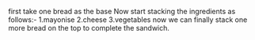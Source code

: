 first take one bread as the base
Now start stacking the ingredients as follows:-
1.mayonise
2.cheese
3.vegetables
now we can finally stack one more bread on the top to complete the sandwich.